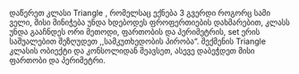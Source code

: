 ﻿დაწერეთ კლასი Triangle , რომელსაც ექნება 3 გვერდი როგორც სამი ველი, მისი მინიჭება უნდა
ხდებოდეს ფროფერთიების დახმარებით, კლასს უნდა გააჩნდეს ორი მეთოდი, ფართობის და
პერიმეტრის, set ერის საშუალებით შეზღუდეთ ,,სამკუთხედობის პირობა“.
შექმენის Triangle კლასის ობიექტი და კონსოლიდან შეავსეთ, ასევე დაბეჭდეთ მისი ფართობი
და პერიმეტრი.